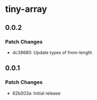 # tiny-array

## 0.0.2

### Patch Changes

- dc38680: Update types of from-length

## 0.0.1

### Patch Changes

- 62b003a: Initial release
